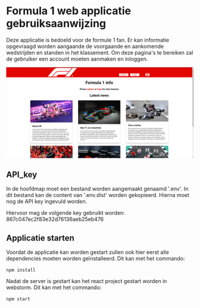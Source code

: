 # Formula 1 web applicatie gebruiksaanwijzing

Deze applicatie is bedoeld voor de formule 1 fan. Er kan informatie opgevraagd worden aangaande de voorgaande en 
aankomende wedstrijden en standen in het klassement. Om deze pagina's te bereiken zal de gebruiker een account moeten 
aanmaken en inloggen.

![screenshot](src/assets/screenshot.png)


## API_key

In de hoofdmap moet een bestand worden aangemaakt genaamd '.env'. In dit bestand kan de content van '.env.dist' worden
gekopieerd. Hierna moet nog de API key ingevuld worden. 

Hiervoor mag de volgende key gebruikt worden: 867c047ec2f83e32d76136aeb25eb476

## Applicatie starten

Voordat de applicatie kan worden gestart zullen ook hier eerst alle dependencies moeten worden geïnstalleerd. Dit kan
met het commando:

```shell
npm install
```

Nadat de server is gestart kan het react project gestart worden in webstorm. Dit kan met het commando:

```shell
npm start
```
